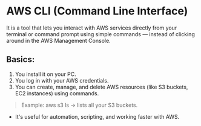 # AWS CLI (Command Line Interface) 
It is a tool that lets you interact with AWS services directly from your terminal or command prompt using simple commands — instead of clicking around in the AWS Management Console.

## Basics:

1. You install it on your PC.
2. You log in with your AWS credentials.
3. You can create, manage, and delete AWS resources (like S3 buckets, EC2 instances) using commands.

> Example:
> aws s3 ls → lists all your S3 buckets.

* It's useful for automation, scripting, and working faster with AWS.
